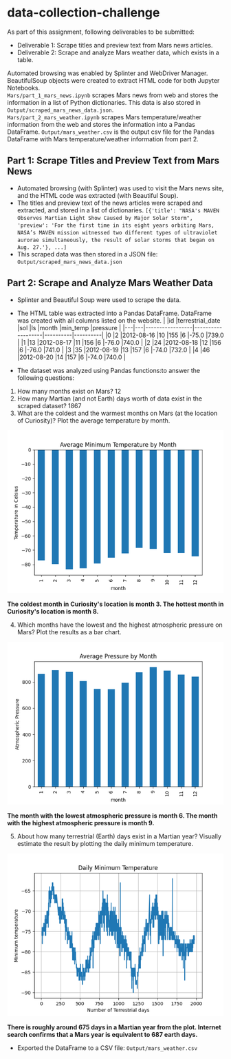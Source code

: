 # data-collection-challenge

As part of this assignment, following deliverables to be submitted:
* Deliverable 1: Scrape titles and preview text from Mars news articles.
* Deliverable 2: Scrape and analyze Mars weather data, which exists in a table.
                                                                                                                                                  
Automated browsing was enabled by Splinter and WebDriver Manager. BeautifulSoup objects were created to extract HTML code for both Jupyter Notebooks.                                                
`Mars/part_1_mars_news.ipynb` scrapes Mars news from web and stores the information in a list of Python dictionaries. This data is also stored in `Output/scraped_mars_news_data.json`.             
`Mars/part_2_mars_weather.ipynb` scrapes Mars temperature/weather information from the web and stores the information into a Pandas DataFrame. `Output/mars_weather.csv` is the output csv file for the Pandas DataFrame with Mars temperature/weather information from part 2.


## Part 1: Scrape Titles and Preview Text from Mars News

* Automated browsing (with Splinter) was used to visit the Mars news site, and the HTML code was extracted (with Beautiful Soup).
* The titles and preview text of the news articles were scraped and extracted, and stored in a list of dictionaries.
`[{'title': "NASA's MAVEN Observes Martian Light Show Caused by Major Solar Storm",
  'preview': 'For the first time in its eight years orbiting Mars, NASA’s MAVEN mission witnessed two different types of ultraviolet aurorae simultaneously, the result of solar storms that began on Aug. 27.'}, ...]`
* This scraped data was then stored in a JSON file: `Output/scraped_mars_news_data.json`  


## Part 2: Scrape and Analyze Mars Weather Data

* Splinter and Beautiful Soup were used to scrape the data.

* The HTML table was extracted into a Pandas DataFrame. DataFrame was created with all columns listed on the website.
|  	|id	|terrestrial_date |sol	|ls	  |month	|min_temp  |pressure  |
|---|---|-----------------|-------------------|----------|----------|
|0	|2	|2012-08-16	      |10	  |155	|6	    |-75.0	   |739.0	    |
|1	|13	|2012-08-17	      |11	  |156	|6	    |-76.0	   |740.0	    |
|2	|24	|2012-08-18	      |12	  |156	|6	    |-76.0	   |741.0	    |
|3	|35	|2012-08-19	      |13	  |157	|6	    |-74.0	   |732.0	    |
|4	|46	|2012-08-20	      |14	  |157	|6	    |-74.0	   |740.0	    |

* The dataset was analyzed using Pandas functions:to answer the following questions:

1. How many months exist on Mars? 12
2. How many Martian (and not Earth) days worth of data exist in the scraped dataset? 1867
3. What are the coldest and the warmest months on Mars (at the location of Curiosity)? Plot the average temperature by month.

![average_temperature_by_month_bar_chart](Output/average_temperature_by_month.png)

**The coldest month in Curiosity's location is month 3. The hottest month in Curiosity's location is month 8.**

4. Which months have the lowest and the highest atmospheric pressure on Mars? Plot the results as a bar chart.

![average_pressure_by_month_bar_chart](Output/average_pressure.png)

**The month with the lowest atmospheric pressure is month 6. The month with the highest atmospheric pressure is month 9.**

5. About how many terrestrial (Earth) days exist in a Martian year? Visually estimate the result by plotting the daily minimum temperature.

![terrestrial_days_bar_chart](Output/terrestrial_days.png)

**There is roughly around 675 days in a Martian year from the plot. Internet search confirms that a Mars year is equivalent to 687 earth days.** 

* Exported the DataFrame to a CSV file: `Output/mars_weather.csv`


